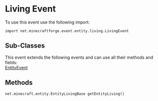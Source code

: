 # Living Event

To use this event use the following import:
```groovy:no-line-numbers
import net.minecraftforge.event.entity.living.LivingEvent
```

## Sub-Classes
This event extends the following events and can use all their methods and fields: <br>
[EntityEvent](../entity_event/index.md)

## Methods
```groovy:no-line-numbers
net.minecraft.entity.EntityLivingBase getEntityLiving()
```
